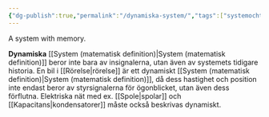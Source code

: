 ```yaml
---
{"dg-publish":true,"permalink":"/dynamiska-system/","tags":["systemochtransformer"]}
---
```


A system with memory.

**Dynamiska** [[System (matematisk definition)\|System (matematisk definition)]] beror inte bara av insignalerna, utan även av systemets tidigare historia. En bil i [[Rörelse\|rörelse]] är ett dynamiskt [[System (matematisk definition)\|System (matematisk definition)]], då dess hastighet och position inte endast beror av styrsignalerna för ögonblicket, utan även dess förflutna. Elektriska nät med ex. [[Spole\|spolar]] och [[Kapacitans\|kondensatorer]] måste också beskrivas dynamiskt.